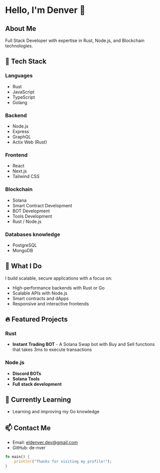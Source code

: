# Hello, I'm Denver 👋

## About Me
Full Stack Developer with expertise in Rust, Node.js, and Blockchain technologies.

## 🔧 Tech Stack

### Languages
- Rust
- JavaScript
- TypeScript
- Golang


### Backend
- Node.js
- Express
- GraphQL
- Actix Web (Rust)

### Frontend
- React
- Next.js
- Tailwind CSS

### Blockchain
- Solana
- Smart Contract Development
- BOT Development
- Tools Development
- Rust / Node.js

### Databases knowledge
- PostgreSQL
- MongoDB

## 🚀 What I Do

I build scalable, secure applications with a focus on:
- High-performance backends with Rust or Go
- Scalable APIs with Node.js
- Smart contracts and dApps
- Responsive and interactive frontends

## 🔥 Featured Projects

### Rust
- **Instant Trading BOT** - A Solana Swap bot with Buy and Sell functions that takes 3ms to execute transactions

### Node.js
- **Discord BOTs**
- **Solana Tools**
- **Full stack development**


## 🌱 Currently Learning
- Learning and improving my Go knowledge

## 📫 Contact Me
- Email: eldenver.dev@gmail.com
- GitHub: de-nver

```rust
fn main() {
    println!("Thanks for visiting my profile!");
}
```
